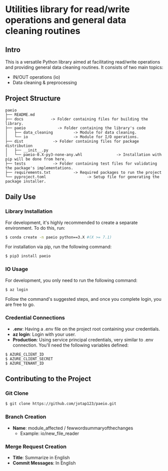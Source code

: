# Utilities library for read/write operations and general data cleaning routines

## Intro

This is a versatile Python library aimed at facilitating read/write operations and providing general data cleaning routines. It consists of two main topics:

- IN/OUT operations (io)
- Data cleaning & preprocessing

## Project Structure

```plaintext
paeio
├── README.md
├── docs            -> Folder containing files for building the library.
├── paeio              -> Folder containing the library's code
│   ├── data_cleaning         -> Module for data cleaning.
│   └── io                    -> Module for I/O operations.
├── dist             -> Folder containing files for package distribution
│   ├── __init__.py
│   └── paeio-0.X-py3-none-any.whl               -> Installation with pip will be done from here.
├── tests            -> Folder containing test files for validating the package's implementations.
├── requirements.txt          -> Required packages to run the project
└── pyproject.toml                  -> Setup file for generating the package installer.
```

## Daily Use

### Library Installation

For development, it's highly recommended to create a separate environment. To do this, run:

```bash
$ conda create -n paeio python==3.X #(X >= 7.1)
```

For installation via pip, run the following command:

```bash
$ pip3 install paeio
```

### IO Usage

For development, you only need to run the following command:

```bash
$ az login
```

Follow the command's suggested steps, and once you complete login, you are free to go.

### Credential Connections

- **.env**: Having a .env file on the project root containing your credentials.
- **az login**: Login with your user.
- **Production**: Using service principal credentials, very similar to .env connection. You'll need the following variables defined:

```plaintext
$ AZURE_CLIENT_ID
$ AZURE_CLIENT_SECRET
$ AZURE_TENANT_ID
```

## Contributing to the Project

### Git Clone

```bash
$ git clone https://github.com/jotap123/paeio.git
```

### Branch Creation

- **Name**: module_affected / fewwordsummaryofthechanges
  - Example: io/new_file_reader

### Merge Request Creation

- **Title**: Summarize in English
- **Commit Messages**: In English
